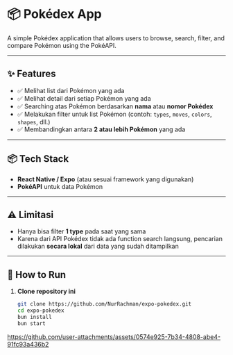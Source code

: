 # 📦 Pokédex App

A simple Pokédex application that allows users to browse, search, filter, and compare Pokémon using the PokéAPI.

---

## ✨ Features

- ✅ Melihat list dari Pokémon yang ada  
- ✅ Melihat detail dari setiap Pokémon yang ada  
- ✅ Searching atas Pokémon berdasarkan **nama** atau **nomor Pokédex**  
- ✅ Melakukan filter untuk list Pokémon (contoh: `types`, `moves`, `colors`, `shapes`, dll.)  
- ✅ Membandingkan antara **2 atau lebih Pokémon** yang ada  

---


## 📦 Tech Stack

- **React Native / Expo** (atau sesuai framework yang digunakan)
- **PokéAPI** untuk data Pokémon

---

## ⚠️ Limitasi

- Hanya bisa filter **1 type** pada saat yang sama  
- Karena dari API Pokédex tidak ada function search langsung, pencarian dilakukan **secara lokal** dari data yang sudah ditampilkan

---

## 🚀 How to Run

1. **Clone repository ini**
   ```bash
   git clone https://github.com/NurRachman/expo-pokedex.git
   cd expo-pokedex
   bun install
   bun start

https://github.com/user-attachments/assets/0574e925-7b34-4808-abe4-91fc93a436b2

